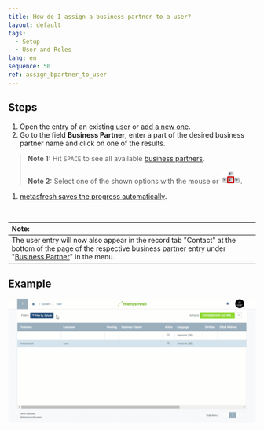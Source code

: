 ```yaml
---
title: How do I assign a business partner to a user?
layout: default
tags:
  - Setup
  - User and Roles
lang: en
sequence: 50
ref: assign_bpartner_to_user
---
```


## Steps
1. Open the entry of an existing [user](Menu) or [add a new one](Add_user).
1. Go to the field **Business Partner**, enter a part of the desired business partner name and click on one of the results.
 >**Note 1:** Hit `SPACE` to see all available [business partners](New_Business_Partner).<br><br>
 >**Note 2:** Select one of the shown options with the mouse or ![](../DE/assets/Workflow_Auftrag_Bis_Rechnung_WebUI-73797.png).

1. [metasfresh saves the progress automatically](Saveindicator).
<br>

| **Note:** |
| :- |
| The user entry will now also appear in the record tab "Contact" at the bottom of the page of the respective business partner entry under "[Business Partner](Menu)" in the menu. |

## Example
![](assets/Assign_BPartner_to_user.gif)
